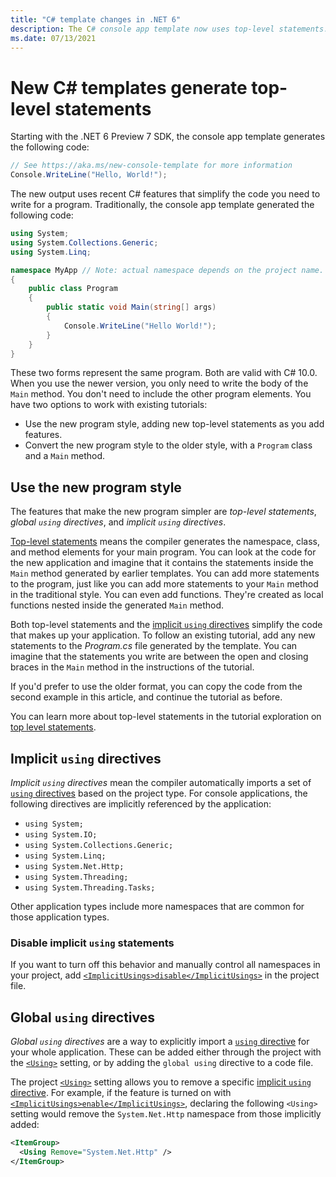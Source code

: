 ```yaml
---
title: "C# template changes in .NET 6"
description: The C# console app template now uses top-level statements. Understand what's changed and how to use existing learning materials with the new syntax.
ms.date: 07/13/2021
---
```

# New C# templates generate top-level statements

Starting with the .NET 6 Preview 7 SDK, the console app template generates the following code:

```csharp
// See https://aka.ms/new-console-template for more information
Console.WriteLine("Hello, World!");
```

The new output uses recent C# features that simplify the code you need to write for a program. Traditionally, the console app template generated the following code:

```csharp
using System;
using System.Collections.Generic;
using System.Linq;

namespace MyApp // Note: actual namespace depends on the project name.
{
    public class Program
    {
        public static void Main(string[] args)
        {
            Console.WriteLine("Hello World!");
        }
    }
}
```

These two forms represent the same program. Both are valid with C# 10.0. When you use the newer version, you only need to write the body of the `Main` method. You don't need to include the other program elements. You have two options to work with existing tutorials:

- Use the new program style, adding new top-level statements as you add features.
- Convert the new program style to the older style, with a `Program` class and a `Main` method.

## Use the new program style

The features that make the new program simpler are *top-level statements*, *global `using` directives*, and *implicit `using` directives*.

[Top-level statements](../../csharp/fundamentals/program-structure/top-level-statements.md) means the compiler generates the namespace, class, and method elements for your main program. You can look at the code for the new application and imagine that it contains the statements inside the `Main` method generated by earlier templates. You can add more statements to the program, just like you can add more statements to your `Main` method in the traditional style. You can even add functions. They're created as local functions nested inside the generated `Main` method.

Both top-level statements and the [implicit `using` directives](#implicit-using-directives) simplify the code that makes up your application. To follow an existing tutorial, add any new statements to the *Program.cs* file generated by the template. You can imagine that the statements you write are between the open and closing braces in the `Main` method in the instructions of the tutorial.

If you'd prefer to use the older format, you can copy the code from the second example in this article, and continue the tutorial as before.

You can learn more about top-level statements in the tutorial exploration on [top level statements](../../csharp/whats-new/tutorials/top-level-statements.md).

## Implicit `using` directives

*Implicit `using` directives* mean the compiler automatically imports a set of [`using` directives](../../csharp/language-reference/keywords/using-directive.md) based on the project type.  For console applications, the following directives are implicitly referenced by the application:

- `using System;`
- `using System.IO;`
- `using System.Collections.Generic;`
- `using System.Linq;`
- `using System.Net.Http;`
- `using System.Threading;`
- `using System.Threading.Tasks;`

Other application types include more namespaces that are common for those application types.

### Disable implicit `using` statements

If you want to turn off this behavior and manually control all namespaces in your project, add [`<ImplicitUsings>disable</ImplicitUsings>`](../project-sdk/msbuild-props.md#disableimplicitnamespaceimports) in the project file.

## Global `using` directives

*Global `using` directives* are a way to explicitly import a [`using` directive](../../csharp/language-reference/keywords/using-directive.md) for your whole application. These can be added either through the project with the [`<Using>`](../project-sdk/msbuild-props.md#using) setting, or by adding the `global using` directive to a code file.

The project [`<Using>`](../project-sdk/msbuild-props.md#using) setting allows you to remove a specific [implicit `using` directive](#implicit-using-directives). For example, if the feature is turned on with [`<ImplicitUsings>enable</ImplicitUsings>`](../project-sdk/msbuild-props.md#disableimplicitnamespaceimports), declaring the following `<Using>` setting would remove the `System.Net.Http` namespace from those implicitly added:

```xml
<ItemGroup>
  <Using Remove="System.Net.Http" />
</ItemGroup>
```
